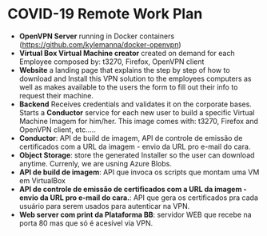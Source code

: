 # COVID-19 Remote Work Plan

- **OpenVPN Server** running in Docker containers (https://github.com/kylemanna/docker-openvpn)
- **Virtual Box Virtual Machine creator** created on demand for each Employee composed by: t3270, Firefox, OpenVPN client
- **Website** a landing page that explains the step by step of how to download and Install this VPN solution to the employees computers as well as makes available to the users the form to fill out their info to request their machine.
- **Backend** Receives credentials and validates it on the corporate bases. Starts a **Conductor** service for each new user to build a specific Virtual Machine Imagem for him/her. This image comes with: t3270, Firefox and OpenVPN client, etc.....
- **Conductor**: API de build de imagem, API de controle de emissão de certificados com a URL da imagem - envio da URL pro e-mail do cara.
- **Object Storage**: store the generated Installer so the user can download anytime. Currenly, we are usning Azure Blobs.
- **API de build de imagem**: API que invoca os scripts que montam uma VM em VirtualBox
- **API de controle de emissão de certificados com a URL da imagem - envio da URL pro e-mail do cara.**: API que gera os certificados pra cada usuário para serem usados para autenticar na VPN.
- **Web server com print da Plataforma BB**: servidor WEB que recebe na porta 80 mas que só é acesível via VPN.
